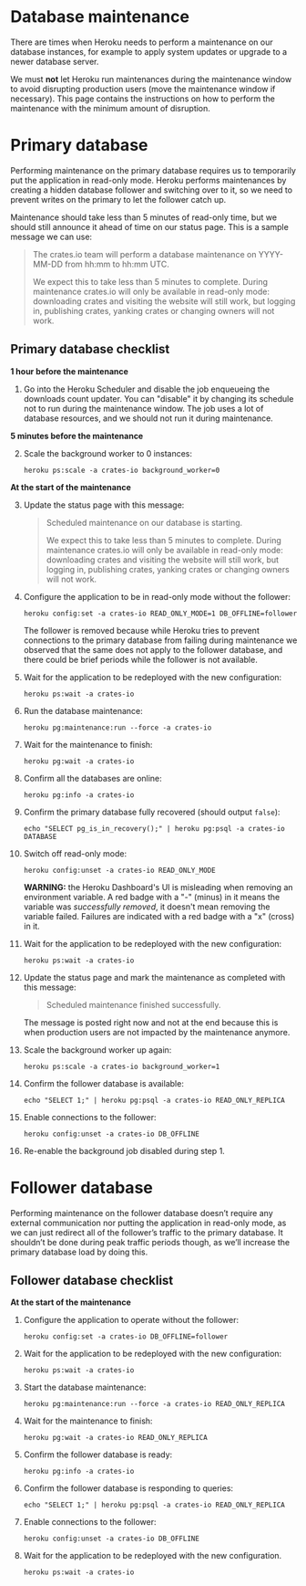 # Database maintenance

There are times when Heroku needs to perform a maintenance on our database
instances, for example to apply system updates or upgrade to a newer database
server.

We must **not** let Heroku run maintenances during the maintenance window to
avoid disrupting production users (move the maintenance window if necessary).
This page contains the instructions on how to perform the maintenance with the
minimum amount of disruption.

# Primary database

Performing maintenance on the primary database requires us to temporarily put
the application in read-only mode. Heroku performs maintenances by creating a
hidden database follower and switching over to it, so we need to prevent writes
on the primary to let the follower catch up.

Maintenance should take less than 5 minutes of read-only time, but we should
still announce it ahead of time on our status page. This is a sample message we
can use:

> The crates.io team will perform a database maintenance on YYYY-MM-DD from
> hh:mm to hh:mm UTC.
>
> We expect this to take less than 5 minutes to complete. During maintenance
> crates.io will only be available in read-only mode: downloading crates and
> visiting the website will still work, but logging in, publishing crates,
> yanking crates or changing owners will not work.

## Primary database checklist

**1 hour before the maintenance**

1. Go into the Heroku Scheduler and disable the job enqueueing the downloads
   count updater. You can "disable" it by changing its schedule not to run
   during the maintenance window. The job uses a lot of database resources, and
   we should not run it during maintenance.

**5 minutes before the maintenance**

2. Scale the background worker to 0 instances:

   ```
   heroku ps:scale -a crates-io background_worker=0
   ```

**At the start of the maintenance**

3. Update the status page with this message:

   > Scheduled maintenance on our database is starting.
   >
   > We expect this to take less than 5 minutes to complete. During maintenance
   > crates.io will only be available in read-only mode: downloading crates and
   > visiting the website will still work, but logging in, publishing crates,
   > yanking crates or changing owners will not work.

3. Configure the application to be in read-only mode without the follower:

   ```
   heroku config:set -a crates-io READ_ONLY_MODE=1 DB_OFFLINE=follower
   ```

   The follower is removed because while Heroku tries to prevent connections to
   the primary database from failing during maintenance we observed that the
   same does not apply to the follower database, and there could be brief
   periods while the follower is not available.

3. Wait for the application to be redeployed with the new configuration:

    ```
    heroku ps:wait -a crates-io
    ```

3. Run the database maintenance:

   ```
   heroku pg:maintenance:run --force -a crates-io
   ```

1. Wait for the maintenance to finish:

    ```
    heroku pg:wait -a crates-io
    ```

3. Confirm all the databases are online:

   ```
   heroku pg:info -a crates-io
   ```

3. Confirm the primary database fully recovered (should output `false`):

   ```
   echo "SELECT pg_is_in_recovery();" | heroku pg:psql -a crates-io DATABASE
   ```

3. Switch off read-only mode:

   ```
   heroku config:unset -a crates-io READ_ONLY_MODE
   ```

   **WARNING:** the Heroku Dashboard's UI is misleading when removing an
   environment variable. A red badge with a "-" (minus) in it means the
   variable was *successfully removed*, it doesn't mean removing the variable
   failed.  Failures are indicated with a red badge with a "x" (cross) in it.

3. Wait for the application to be redeployed with the new configuration:

    ```
    heroku ps:wait -a crates-io
    ```

3. Update the status page and mark the maintenance as completed with this
   message:

   > Scheduled maintenance finished successfully.

   The message is posted right now and not at the end because this is when
   production users are not impacted by the maintenance anymore.

3. Scale the background worker up again:

   ```
   heroku ps:scale -a crates-io background_worker=1
   ```

3. Confirm the follower database is available:

   ```
   echo "SELECT 1;" | heroku pg:psql -a crates-io READ_ONLY_REPLICA
   ```

3. Enable connections to the follower:

   ```
   heroku config:unset -a crates-io DB_OFFLINE
   ```

3. Re-enable the background job disabled during step 1.

# Follower database

Performing maintenance on the follower database doesn’t require any external
communication nor putting the application in read-only mode, as we can just
redirect all of the follower’s traffic to the primary database. It shouldn’t be
done during peak traffic periods though, as we’ll increase the primary database
load by doing this.

## Follower database checklist

**At the start of the maintenance**

1. Configure the application to operate without the follower:

    ```
    heroku config:set -a crates-io DB_OFFLINE=follower
    ```

1. Wait for the application to be redeployed with the new configuration:

    ```
    heroku ps:wait -a crates-io
    ```

1. Start the database maintenance:

    ```
    heroku pg:maintenance:run --force -a crates-io READ_ONLY_REPLICA
    ```

1. Wait for the maintenance to finish:

    ```
    heroku pg:wait -a crates-io READ_ONLY_REPLICA
    ```

1. Confirm the follower database is ready:

    ```
    heroku pg:info -a crates-io
    ```

1. Confirm the follower database is responding to queries:

    ```
    echo "SELECT 1;" | heroku pg:psql -a crates-io READ_ONLY_REPLICA
    ```

1. Enable connections to the follower:

    ```
    heroku config:unset -a crates-io DB_OFFLINE
    ```

1. Wait for the application to be redeployed with the new configuration.

    ```
    heroku ps:wait -a crates-io
    ```
